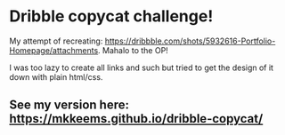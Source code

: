 # Dribble copycat challenge!

My attempt of recreating: https://dribbble.com/shots/5932616-Portfolio-Homepage/attachments. Mahalo to the OP!

I was too lazy to create all links and such but tried to get the design of it down with plain html/css.

## See my version here: https://mkkeems.github.io/dribble-copycat/
